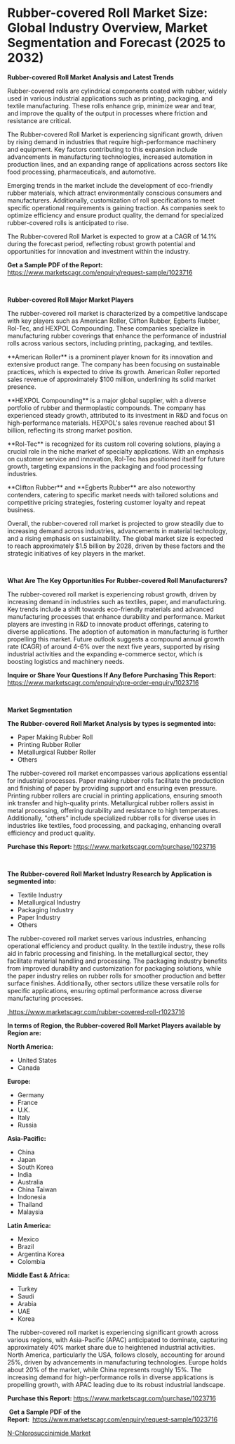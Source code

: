 <p><h1>Rubber-covered Roll Market Size: Global Industry Overview, Market Segmentation and Forecast (2025 to 2032)</h1></p><p><strong>Rubber-covered Roll Market Analysis and Latest Trends</strong></p>
<p><p>Rubber-covered rolls are cylindrical components coated with rubber, widely used in various industrial applications such as printing, packaging, and textile manufacturing. These rolls enhance grip, minimize wear and tear, and improve the quality of the output in processes where friction and resistance are critical.</p><p>The Rubber-covered Roll Market is experiencing significant growth, driven by rising demand in industries that require high-performance machinery and equipment. Key factors contributing to this expansion include advancements in manufacturing technologies, increased automation in production lines, and an expanding range of applications across sectors like food processing, pharmaceuticals, and automotive. </p><p>Emerging trends in the market include the development of eco-friendly rubber materials, which attract environmentally conscious consumers and manufacturers. Additionally, customization of roll specifications to meet specific operational requirements is gaining traction. As companies seek to optimize efficiency and ensure product quality, the demand for specialized rubber-covered rolls is anticipated to rise.</p><p>The Rubber-covered Roll Market is expected to grow at a CAGR of 14.1% during the forecast period, reflecting robust growth potential and opportunities for innovation and investment within the industry.</p></p>
<p><strong>Get a Sample PDF of the Report:&nbsp;</strong> <a href="https://www.marketscagr.com/enquiry/request-sample/1023716?utm_campaign=1948&utm_medium=2&utm_source=Github&utm_content=ia&utm_term=02042025&utm_id=rubber-covered-roll">https://www.marketscagr.com/enquiry/request-sample/1023716</a></p>
<p>&nbsp;</p>
<p><strong>Rubber-covered Roll Major Market Players</strong></p>
<p><p>The rubber-covered roll market is characterized by a competitive landscape with key players such as American Roller, Clifton Rubber, Egberts Rubber, Rol-Tec, and HEXPOL Compounding. These companies specialize in manufacturing rubber coverings that enhance the performance of industrial rolls across various sectors, including printing, packaging, and textiles.</p><p>**American Roller** is a prominent player known for its innovation and extensive product range. The company has been focusing on sustainable practices, which is expected to drive its growth. American Roller reported sales revenue of approximately $100 million, underlining its solid market presence.</p><p>**HEXPOL Compounding** is a major global supplier, with a diverse portfolio of rubber and thermoplastic compounds. The company has experienced steady growth, attributed to its investment in R&D and focus on high-performance materials. HEXPOL's sales revenue reached about $1 billion, reflecting its strong market position.</p><p>**Rol-Tec** is recognized for its custom roll covering solutions, playing a crucial role in the niche market of specialty applications. With an emphasis on customer service and innovation, Rol-Tec has positioned itself for future growth, targeting expansions in the packaging and food processing industries.</p><p>**Clifton Rubber** and **Egberts Rubber** are also noteworthy contenders, catering to specific market needs with tailored solutions and competitive pricing strategies, fostering customer loyalty and repeat business.</p><p>Overall, the rubber-covered roll market is projected to grow steadily due to increasing demand across industries, advancements in material technology, and a rising emphasis on sustainability. The global market size is expected to reach approximately $1.5 billion by 2028, driven by these factors and the strategic initiatives of key players in the market.</p></p>
<p>&nbsp;</p>
<p><strong>What Are The Key Opportunities For Rubber-covered Roll Manufacturers?</strong></p>
<p><p>The rubber-covered roll market is experiencing robust growth, driven by increasing demand in industries such as textiles, paper, and manufacturing. Key trends include a shift towards eco-friendly materials and advanced manufacturing processes that enhance durability and performance. Market players are investing in R&D to innovate product offerings, catering to diverse applications. The adoption of automation in manufacturing is further propelling this market. Future outlook suggests a compound annual growth rate (CAGR) of around 4-6% over the next five years, supported by rising industrial activities and the expanding e-commerce sector, which is boosting logistics and machinery needs.</p></p>
<p><strong>Inquire or Share Your Questions If Any Before Purchasing This Report:</strong> <a href="https://www.marketscagr.com/enquiry/pre-order-enquiry/1023716?utm_campaign=1948&utm_medium=2&utm_source=Github&utm_content=ia&utm_term=02042025&utm_id=rubber-covered-roll">https://www.marketscagr.com/enquiry/pre-order-enquiry/1023716</a></p>
<p>&nbsp;</p>
<p><strong>Market Segmentation</strong></p>
<p><strong>The Rubber-covered Roll Market Analysis by types is segmented into:</strong></p>
<p><ul><li>Paper Making Rubber Roll</li><li>Printing Rubber Roller</li><li>Metallurgical Rubber Roller</li><li>Others</li></ul></p>
<p><p>The rubber-covered roll market encompasses various applications essential for industrial processes. Paper making rubber rolls facilitate the production and finishing of paper by providing support and ensuring even pressure. Printing rubber rollers are crucial in printing applications, ensuring smooth ink transfer and high-quality prints. Metallurgical rubber rollers assist in metal processing, offering durability and resistance to high temperatures. Additionally, "others" include specialized rubber rolls for diverse uses in industries like textiles, food processing, and packaging, enhancing overall efficiency and product quality.</p></p>
<p><strong>Purchase this Report:&nbsp;</strong><a href="https://www.marketscagr.com/purchase/1023716?utm_campaign=1948&utm_medium=2&utm_source=Github&utm_content=ia&utm_term=02042025&utm_id=rubber-covered-roll">https://www.marketscagr.com/purchase/1023716</a></p>
<p>&nbsp;</p>
<p><strong>The Rubber-covered Roll Market Industry Research by Application is segmented into:</strong></p>
<p><ul><li>Textile Industry</li><li>Metallurgical Industry</li><li>Packaging Industry</li><li>Paper Industry</li><li>Others</li></ul></p>
<p><p>The rubber-covered roll market serves various industries, enhancing operational efficiency and product quality. In the textile industry, these rolls aid in fabric processing and finishing. In the metallurgical sector, they facilitate material handling and processing. The packaging industry benefits from improved durability and customization for packaging solutions, while the paper industry relies on rubber rolls for smoother production and better surface finishes. Additionally, other sectors utilize these versatile rolls for specific applications, ensuring optimal performance across diverse manufacturing processes.</p></p>
<p><a href="https://www.marketscagr.com/rubber-covered-roll-r1023716?utm_campaign=1948&utm_medium=2&utm_source=Github&utm_content=ia&utm_term=02042025&utm_id=rubber-covered-roll">&nbsp;https://www.marketscagr.com/rubber-covered-roll-r1023716</a></p>
<p><strong>In terms of Region, the Rubber-covered Roll Market Players available by Region are:</strong></p>
<p>
    <p> <strong> North America: </strong>
        <ul>
            <li>United States</li>
            <li>Canada</li>
        </ul>
        </p> 
    <p> <strong> Europe: </strong>
        <ul>
            <li>Germany</li>
            <li>France</li>
            <li>U.K.</li>
            <li>Italy</li>
            <li>Russia</li>
        </ul>
        </p> 
    <p> <strong> Asia-Pacific: </strong>
        <ul>
            <li>China</li>
            <li>Japan</li>
            <li>South Korea</li>
            <li>India</li>
            <li>Australia</li>
            <li>China Taiwan</li>
            <li>Indonesia</li>
            <li>Thailand</li>
            <li>Malaysia</li>
        </ul>
        </p> 
    <p> <strong> Latin America: </strong>
        <ul>
            <li>Mexico</li>
            <li>Brazil</li>
            <li>Argentina Korea</li>
            <li>Colombia</li>
        </ul>
        </p> 
    <p> <strong> Middle East & Africa: </strong>
        <ul>
            <li>Turkey</li>
            <li>Saudi</li>
            <li>Arabia</li>
            <li>UAE</li>
            <li>Korea</li>
        </ul>
    </p>
    </p>
<p><p>The rubber-covered roll market is experiencing significant growth across various regions, with Asia-Pacific (APAC) anticipated to dominate, capturing approximately 40% market share due to heightened industrial activities. North America, particularly the USA, follows closely, accounting for around 25%, driven by advancements in manufacturing technologies. Europe holds about 20% of the market, while China represents roughly 15%. The increasing demand for high-performance rolls in diverse applications is propelling growth, with APAC leading due to its robust industrial landscape.</p></p>
<p><strong>Purchase this Report: </strong><a href="https://www.marketscagr.com/purchase/1023716?utm_campaign=1948&utm_medium=2&utm_source=Github&utm_content=ia&utm_term=02042025&utm_id=rubber-covered-roll">https://www.marketscagr.com/purchase/1023716</a></p>
<p>&nbsp;<strong>Get a Sample PDF of the Report:&nbsp;&nbsp;</strong><a href="https://www.marketscagr.com/enquiry/request-sample/1023716?utm_campaign=1948&utm_medium=2&utm_source=Github&utm_content=ia&utm_term=02042025&utm_id=rubber-covered-roll">https://www.marketscagr.com/enquiry/request-sample/1023716</a></p>
<p><strong></strong></p>
<p><p><a href="https://github.com/FassouRP/Market-Research-Report-List-7/blob/main/n-chlorosuccinimide-market.md?utm_campaign=1948&utm_medium=2&utm_source=Github&utm_content=ia&utm_term=02042025&utm_id=rubber-covered-roll">N-Chlorosuccinimide Market</a></p></p>
